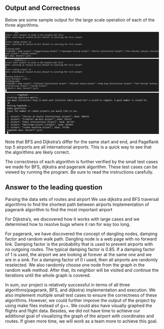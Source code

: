 ## Output and Correctness

Below are some sample output for the large scale operation of each of the three algorithms.

![sup3](./supplemental3.png "sup3")
![sup2](./supplemental2.png "sup2")
![sup1](./supplemental1.png "sup1")

Note that BFS and Dijkstra’s differ for the same start and end, and PageRank top 5 airports are all international airports. This is a quick way to see that the algorithms are likely correct.

The correctness of each algorithm is further verified by the small test cases we made for BFS, dijkstra and pagerank algorithm. These test cases can be viewed by running the program. Be sure to read the instructions carefully.

## Answer to the leading question

Parsing the data sets of routes and airport
We use dijkstra and BFS traversal algorithms to find the shortest path between airports
Implementation of pagerank algorithm to find the most important airport

For Dijkstra’s, we discovered how it works with large cases and we determined how to resolve bugs where it ran for way too long.

For pagerank, we have discovered the concept of dangling nodes, damping factor and random walk path. Dangling node is a web page with no forward link. Damping factor is the probability that is used to prevent airports with no outgoing routes. The typical damping factor is 0.85. If a damping factor of 1 is used, the airport we are looking at forever at the same one and we are in a sink. For a damping factor of 0 i used, then all airports are randomly reselected. We also randomly choose one node from the graph in the random walk method. After that, its neighbor will be visited and continue the iterations until the whole graph is covered.


In sum, our project is relatively successful in terms of all three algorithms(pagerank, BFS, and dijkstra) implementation and execution. We also implement multiple small test cases to ensure the correctness of these algorithms. However, we could further improve the output of the project by using make files instead of g++. We could also have visually graphed the flights and flight data. 
Besides, we did not have time to achieve our additional goal of visualizing the graph of the airport with coordinates and routes. If given more time, we will work as a team more to achieve this goal. 
